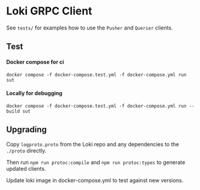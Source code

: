 # Loki GRPC Client

See `tests/` for examples how to use the `Pusher` and `Querier` clients.
  
## Test

#### Docker compose for ci

```
docker compose -f docker-compose.test.yml -f docker-compose.yml run sut
```

#### Locally for debugging

```
docker compose -f docker-compose.test.yml -f docker-compose.yml run --build sut
```

## Upgrading

Copy `logproto.proto` from the Loki repo and any dependencies to the `./proto` directly. 

Then run `npm run protoc:compile` and `npm run protoc:types` to generate updated clients.

Update loki image in docker-compose.yml to test against new versions.
